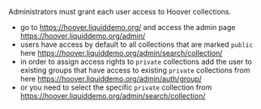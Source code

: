 Administrators must grant each user access to Hoover collections.

* go to https://hoover.liquiddemo.org/ and access the admin page https://hoover.liquiddemo.org/admin/
* users have access by default to all collections that are marked `public` here https://hoover.liquiddemo.org/admin/search/collection/
* in order to assign access rights to `private` collections add the user to existing groups that have access to existing `private` collections from here https://hoover.liquiddemo.org/admin/auth/group/
* or you need to select the specific `private` collection from https://hoover.liquiddemo.org/admin/search/collection/
